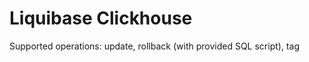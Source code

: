 # Liquibase Clickhouse
                       
Supported operations: update, rollback (with provided SQL script), tag